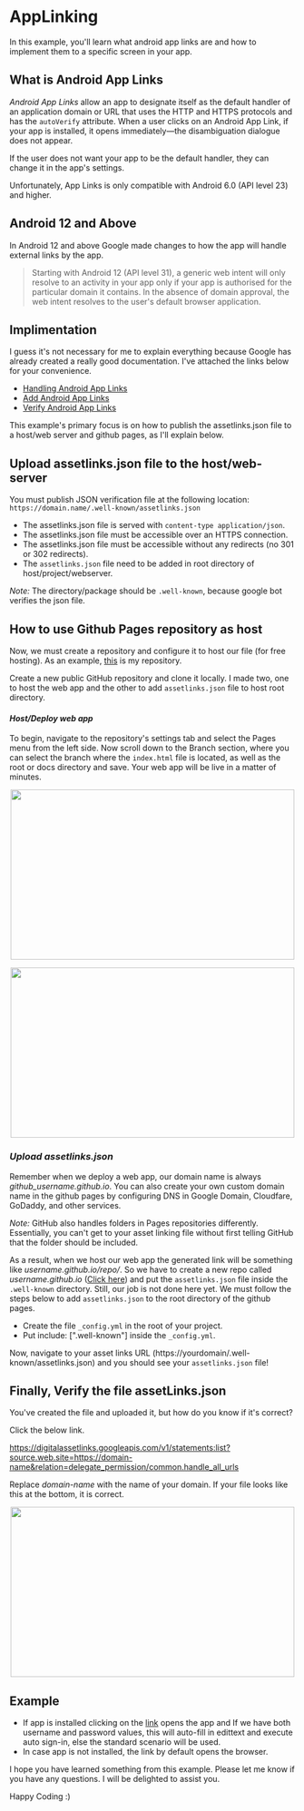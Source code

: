 # AppLinking

In this example, you'll learn what android app links are and how to implement them to a specific screen in your app.

## What is Android App Links
_Android App Links_ allow an app to designate itself as the default handler of an application domain or URL that uses the HTTP and HTTPS protocols and has the ```autoVerify``` attribute. When a user clicks on an Android App Link, if your app is installed, it opens immediately—the disambiguation dialogue does not appear.

If the user does not want your app to be the default handler, they can change it in the app's settings. 

Unfortunately, App Links is only compatible with Android 6.0 (API level 23) and higher.

## Android 12 and Above
In Android 12 and above Google made changes to how the app will handle external links by the app.

> Starting with Android 12 (API level 31), a generic web intent will only resolve to an activity in your app only if your app is authorised for the particular domain it contains. In the absence of domain approval, the web intent resolves to the user's default browser application.

## Implimentation
I guess it's not necessary for me to explain everything because Google has already created a really good documentation. I've attached the links below for your convenience.

* [Handling Android App Links](https://developer.android.com/training/app-links)
* [Add Android App Links](https://developer.android.com/studio/write/app-link-indexing)
* [Verify Android App Links](https://developer.android.com/training/app-links/verify-android-applinks)

This example's primary focus is on how to publish the assetlinks.json file to a host/web server and github pages, as I'll explain below.
## Upload assetlinks.json file to the host/web-server
You must publish JSON verification file at the following location:
```https://domain.name/.well-known/assetlinks.json```
* The assetlinks.json file is served with ```content-type application/json```.
* The assetlinks.json file must be accessible over an HTTPS connection.
* The assetlinks.json file must be accessible without any redirects (no 301 or 302 redirects).
* The ```assetlinks.json```  file need to be added in root directory of host/project/webserver.

*Note:* The directory/package should be ```.well-known```, because google bot verifies the json file.

## How to use Github Pages repository as host
Now, we must create a repository and configure it to host our file (for free hosting). As an example, [this](https://github.com/patildnyaneshwar/AppLinking) is my repository.

Create a new public GitHub repository and clone it locally. I made two, one to host the web app and the other to add ```assetlinks.json``` file to host root directory.

#### _Host/Deploy web app_
To begin, navigate to the repository's settings tab and select the Pages menu from the left side. Now scroll down to the Branch section, where you can select the branch where the ```index.html``` file is located, as well as the root or docs directory and save. Your web app will be live in a matter of minutes. 

<p align="center">
  <img width="500" height="300" src="https://prnt.sc/nM5Rf_aINIsz">
</p>

<p align="center">
  <img width="500" height="300" src="https://prnt.sc/EJZbJzUmzxZ-">
</p>

### _Upload assetlinks.json_
Remember when we deploy a web app, our domain name is always _github_username.github.io_. You can also create your own custom domain name in the github pages by configuring DNS in Google Domain, Cloudfare, GoDaddy, and other services.

_Note:_ GitHub also handles folders in Pages repositories differently. Essentially, you can't get to your asset linking file without first telling GitHub that the folder should be included.

As a result, when we host our web app the generated link will be something like _username.github.io/repo/_. So we have to create a new repo called _username.github.io_ ([Click here](https://github.com/patildnyaneshwar/patildnyaneshwar.github.io)) and put the ```assetlinks.json``` file inside the ```.well-known``` directory. Still, our job is not done here yet. We must follow the steps below to add ```assetlinks.json``` to the root directory of the github pages.

* Create the file ```_config.yml``` in the root of your project.
* Put include: [".well-known"] inside the ```_config.yml```.

Now, navigate to your asset links URL (https://yourdomain/.well-known/assetlinks.json) and you should see your ```assetlinks.json``` file!


## Finally, Verify the file assetLinks.json
You've created the file and uploaded it, but how do you know if it's correct?

Click the below link. 

https://digitalassetlinks.googleapis.com/v1/statements:list?source.web.site=https://domain-name&relation=delegate_permission/common.handle_all_urls

Replace _domain-name_ with the name of your domain. If your file looks like this at the bottom, it is correct.

<p align="center">
  <img width="500" height="300" src="https://prnt.sc/6gbFG7-ino6i">
</p>

## Example
* If app is installed clicking on the [link](https://patildnyaneshwar.github.io/AppLinking/web-app/home?username=username&password=12345) opens the app and If we have both username and password values, this will auto-fill in edittext and execute auto sign-in, else the standard scenario will be used.
* In case app is not installed, the link by default opens the browser.

I hope you have learned something from this example. Please let me know if you have any questions. I will be delighted to assist you.

Happy Coding :)
